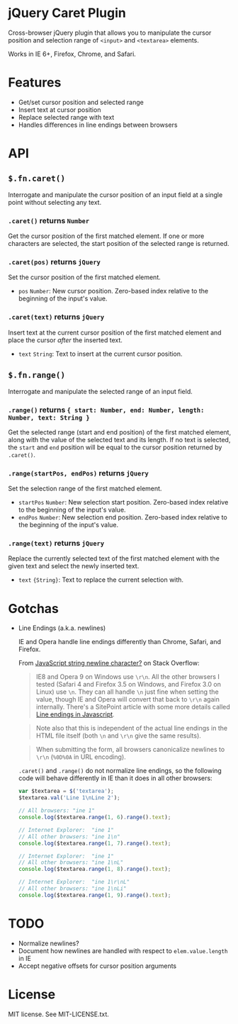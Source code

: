 jQuery Caret Plugin
===================

Cross-browser jQuery plugin that allows you to manipulate the cursor position and selection range
of ```<input>``` and ```<textarea>``` elements.

Works in IE 6+, Firefox, Chrome, and Safari.

Features
========

*   Get/set cursor position and selected range
*   Insert text at cursor position
*   Replace selected range with text
*   Handles differences in line endings between browsers

API
===

```$.fn.caret()```
------------------

Interrogate and manipulate the cursor position of an input field at a single point without selecting any text.

### ```.caret()``` returns ```Number```

Get the cursor position of the first matched element.  If one or more characters are selected, the start position of the selected range is returned.

### ```.caret(pos)``` returns ```jQuery```

Set the cursor position of the first matched element.

*   ```pos``` ```Number```: New cursor position.  Zero-based index relative to the beginning of the input's value.

### ```.caret(text)``` returns ```jQuery```

Insert text at the current cursor position of the first matched element and place the cursor _after_ the inserted text.

*   ```text``` ```String```: Text to insert at the current cursor position.

```$.fn.range()```
------------------

Interrogate and manipulate the selected range of an input field.

### ```.range()``` returns ```{ start: Number, end: Number, length: Number, text: String }```

Get the selected range (start and end position) of the first matched element, along with the value of the selected text and its length.
If no text is selected, the ```start``` and ```end``` position will be equal to the cursor position returned by ```.caret()```.

### ```.range(startPos, endPos)``` returns ```jQuery```

Set the selection range of the first matched element.

*   ```startPos``` ```Number```: New selection start position.  Zero-based index relative to the beginning of the input's value.
*   ```endPos``` ```Number```: New selection end position.  Zero-based index relative to the beginning of the input's value.

### ```.range(text)``` returns ```jQuery```

Replace the currently selected text of the first matched element with the given text and select the newly inserted text.

*   ```text``` ```{String}```: Text to replace the current selection with.

Gotchas
=======

*   Line Endings (a.k.a. newlines)

    IE and Opera handle line endings differently than Chrome, Safari, and Firefox.

    From [JavaScript string newline character?][stackoverflow-newline] on Stack Overflow:

    > IE8 and Opera 9 on Windows use ```\r\n```. All the other browsers I tested (Safari 4 and Firefox 3.5 on Windows,
    > and Firefox 3.0 on Linux) use ```\n```. They can all handle ```\n``` just fine when setting the value, though
    > IE and Opera will convert that back to ```\r\n``` again internally.
    > There's a SitePoint article with some more details called [Line endings in Javascript][sitepoint-line-endings].

    > Note also that this is independent of the actual line endings in the HTML file itself
    > (both ```\n``` and ```\r\n``` give the same results).

    > When submitting the form, all browsers canonicalize newlines to ```\r\n``` (```%0D%0A``` in URL encoding).

    ```.caret()``` and ```.range()``` do not normalize line endings, so the following code will behave differently
    in IE than it does in all other browsers:

    ```javascript
    var $textarea = $('textarea');
    $textarea.val('Line 1\nLine 2');

    // All browsers: "ine 1"
    console.log($textarea.range(1, 6).range().text);

    // Internet Explorer:  "ine 1"
    // All other browsers: "ine 1\n"
    console.log($textarea.range(1, 7).range().text);

    // Internet Explorer:  "ine 1"
    // All other browsers: "ine 1\nL"
    console.log($textarea.range(1, 8).range().text);

    // Internet Explorer:  "ine 1\r\nL"
    // All other browsers: "ine 1\nLi"
    console.log($textarea.range(1, 9).range().text);
    ```

TODO
====

*  Normalize newlines?
*  Document how newlines are handled with respect to ```elem.value.length``` in IE
*  Accept negative offsets for cursor position arguments

License
=======

MIT license.  See MIT-LICENSE.txt.

[sitepoint-line-endings]: http://www.sitepoint.com/line-endings-in-javascript/
[stackoverflow-newline]: http://stackoverflow.com/a/1156388/467582
